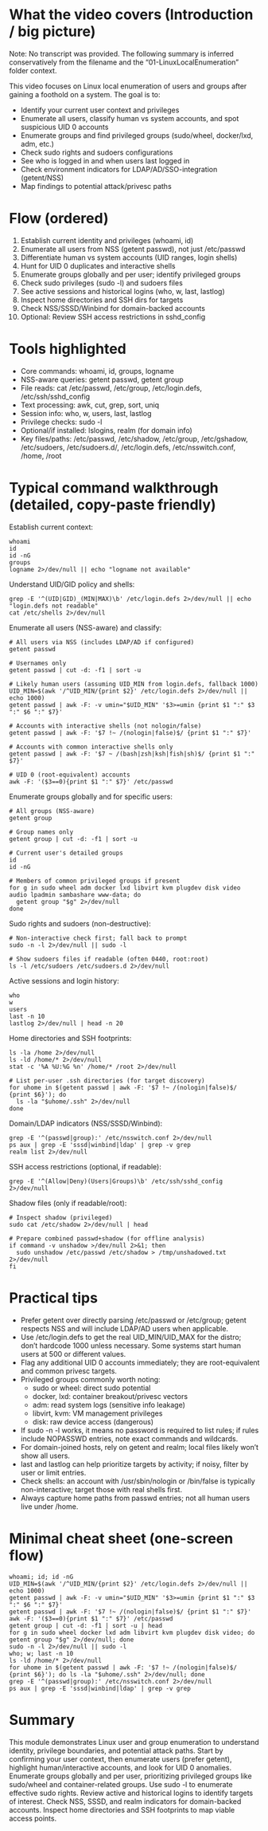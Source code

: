 # What the video covers (Introduction / big picture)
Note: No transcript was provided. The following summary is inferred conservatively from the filename and the “01-LinuxLocalEnumeration” folder context.

This video focuses on Linux local enumeration of users and groups after gaining a foothold on a system. The goal is to:
- Identify your current user context and privileges
- Enumerate all users, classify human vs system accounts, and spot suspicious UID 0 accounts
- Enumerate groups and find privileged groups (sudo/wheel, docker/lxd, adm, etc.)
- Check sudo rights and sudoers configurations
- See who is logged in and when users last logged in
- Check environment indicators for LDAP/AD/SSO-integration (getent/NSS)
- Map findings to potential attack/privesc paths

# Flow (ordered)
1) Establish current identity and privileges (whoami, id)
2) Enumerate all users from NSS (getent passwd), not just /etc/passwd
3) Differentiate human vs system accounts (UID ranges, login shells)
4) Hunt for UID 0 duplicates and interactive shells
5) Enumerate groups globally and per user; identify privileged groups
6) Check sudo privileges (sudo -l) and sudoers files
7) See active sessions and historical logins (who, w, last, lastlog)
8) Inspect home directories and SSH dirs for targets
9) Check NSS/SSSD/Winbind for domain-backed accounts
10) Optional: Review SSH access restrictions in sshd_config

# Tools highlighted
- Core commands: whoami, id, groups, logname
- NSS-aware queries: getent passwd, getent group
- File reads: cat /etc/passwd, /etc/group, /etc/login.defs, /etc/ssh/sshd_config
- Text processing: awk, cut, grep, sort, uniq
- Session info: who, w, users, last, lastlog
- Privilege checks: sudo -l
- Optional/if installed: lslogins, realm (for domain info)
- Key files/paths: /etc/passwd, /etc/shadow, /etc/group, /etc/gshadow, /etc/sudoers, /etc/sudoers.d/, /etc/login.defs, /etc/nsswitch.conf, /home, /root

# Typical command walkthrough (detailed, copy-paste friendly)
Establish current context:
```
whoami
id
id -nG
groups
logname 2>/dev/null || echo "logname not available"
```

Understand UID/GID policy and shells:
```
grep -E '^(UID|GID)_(MIN|MAX)\b' /etc/login.defs 2>/dev/null || echo "login.defs not readable"
cat /etc/shells 2>/dev/null
```

Enumerate all users (NSS-aware) and classify:
```
# All users via NSS (includes LDAP/AD if configured)
getent passwd

# Usernames only
getent passwd | cut -d: -f1 | sort -u

# Likely human users (assuming UID_MIN from login.defs, fallback 1000)
UID_MIN=$(awk '/^UID_MIN/{print $2}' /etc/login.defs 2>/dev/null || echo 1000)
getent passwd | awk -F: -v umin="$UID_MIN" '$3>=umin {print $1 ":" $3 ":" $6 ":" $7}'

# Accounts with interactive shells (not nologin/false)
getent passwd | awk -F: '$7 !~ /(nologin|false)$/ {print $1 ":" $7}'

# Accounts with common interactive shells only
getent passwd | awk -F: '$7 ~ /(bash|zsh|ksh|fish|sh)$/ {print $1 ":" $7}'

# UID 0 (root-equivalent) accounts
awk -F: '($3==0){print $1 ":" $7}' /etc/passwd
```

Enumerate groups globally and for specific users:
```
# All groups (NSS-aware)
getent group

# Group names only
getent group | cut -d: -f1 | sort -u

# Current user's detailed groups
id
id -nG

# Members of common privileged groups if present
for g in sudo wheel adm docker lxd libvirt kvm plugdev disk video audio lpadmin sambashare www-data; do
  getent group "$g" 2>/dev/null
done
```

Sudo rights and sudoers (non-destructive):
```
# Non-interactive check first; fall back to prompt
sudo -n -l 2>/dev/null || sudo -l

# Show sudoers files if readable (often 0440, root:root)
ls -l /etc/sudoers /etc/sudoers.d 2>/dev/null
```

Active sessions and login history:
```
who
w
users
last -n 10
lastlog 2>/dev/null | head -n 20
```

Home directories and SSH footprints:
```
ls -la /home 2>/dev/null
ls -ld /home/* 2>/dev/null
stat -c '%A %U:%G %n' /home/* /root 2>/dev/null

# List per-user .ssh directories (for target discovery)
for uhome in $(getent passwd | awk -F: '$7 !~ /(nologin|false)$/ {print $6}'); do
  ls -la "$uhome/.ssh" 2>/dev/null
done
```

Domain/LDAP indicators (NSS/SSSD/Winbind):
```
grep -E '^(passwd|group):' /etc/nsswitch.conf 2>/dev/null
ps aux | grep -E 'sssd|winbind|ldap' | grep -v grep
realm list 2>/dev/null
```

SSH access restrictions (optional, if readable):
```
grep -E '^(Allow|Deny)(Users|Groups)\b' /etc/ssh/sshd_config 2>/dev/null
```

Shadow files (only if readable/root):
```
# Inspect shadow (privileged)
sudo cat /etc/shadow 2>/dev/null | head

# Prepare combined passwd+shadow (for offline analysis)
if command -v unshadow >/dev/null 2>&1; then
  sudo unshadow /etc/passwd /etc/shadow > /tmp/unshadowed.txt 2>/dev/null
fi
```

# Practical tips
- Prefer getent over directly parsing /etc/passwd or /etc/group; getent respects NSS and will include LDAP/AD users when applicable.
- Use /etc/login.defs to get the real UID_MIN/UID_MAX for the distro; don’t hardcode 1000 unless necessary. Some systems start human users at 500 or different values.
- Flag any additional UID 0 accounts immediately; they are root-equivalent and common privesc targets.
- Privileged groups commonly worth noting:
  - sudo or wheel: direct sudo potential
  - docker, lxd: container breakout/privesc vectors
  - adm: read system logs (sensitive info leakage)
  - libvirt, kvm: VM management privileges
  - disk: raw device access (dangerous)
- If sudo -n -l works, it means no password is required to list rules; if rules include NOPASSWD entries, note exact commands and wildcards.
- For domain-joined hosts, rely on getent and realm; local files likely won’t show all users.
- last and lastlog can help prioritize targets by activity; if noisy, filter by user or limit entries.
- Check shells: an account with /usr/sbin/nologin or /bin/false is typically non-interactive; target those with real shells first.
- Always capture home paths from passwd entries; not all human users live under /home.

# Minimal cheat sheet (one-screen flow)
```
whoami; id; id -nG
UID_MIN=$(awk '/^UID_MIN/{print $2}' /etc/login.defs 2>/dev/null || echo 1000)
getent passwd | awk -F: -v umin="$UID_MIN" '$3>=umin {print $1 ":" $3 ":" $6 ":" $7}'
getent passwd | awk -F: '$7 !~ /(nologin|false)$/ {print $1 ":" $7}'
awk -F: '($3==0){print $1 ":" $7}' /etc/passwd
getent group | cut -d: -f1 | sort -u | head
for g in sudo wheel docker lxd adm libvirt kvm plugdev disk video; do getent group "$g" 2>/dev/null; done
sudo -n -l 2>/dev/null || sudo -l
who; w; last -n 10
ls -ld /home/* 2>/dev/null
for uhome in $(getent passwd | awk -F: '$7 !~ /(nologin|false)$/ {print $6}'); do ls -la "$uhome/.ssh" 2>/dev/null; done
grep -E '^(passwd|group):' /etc/nsswitch.conf 2>/dev/null
ps aux | grep -E 'sssd|winbind|ldap' | grep -v grep
```

# Summary
This module demonstrates Linux user and group enumeration to understand identity, privilege boundaries, and potential attack paths. Start by confirming your user context, then enumerate users (prefer getent), highlight human/interactive accounts, and look for UID 0 anomalies. Enumerate groups globally and per user, prioritizing privileged groups like sudo/wheel and container-related groups. Use sudo -l to enumerate effective sudo rights. Review active and historical logins to identify targets of interest. Check NSS, SSSD, and realm indicators for domain-backed accounts. Inspect home directories and SSH footprints to map viable access points.